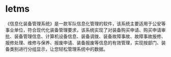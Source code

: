 # Ietms
 《信息化装备管理系统》是一款军队信息化管理的软件，该系统主要适用于公安等事业单位，符合现代化装备管理要求，该系统实现了对装备购买申请、购买申请审批、装备管理信息、计算机设备信息、装备调拨、装备故障事故、故障事故报修、报修处理、维修与保养、报废申请、装备报废等信息的有效管理，实现按部门、装备类别进行分组显示，让您轻松管理系统中的数据。
